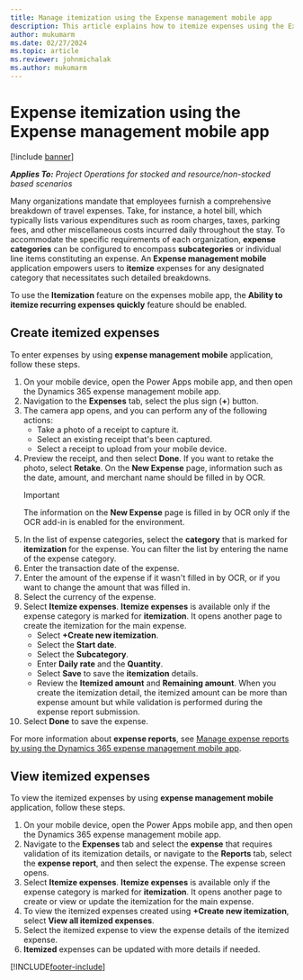 ```yaml
---
title: Manage itemization using the Expense management mobile app
description: This article explains how to itemize expenses using the Expense management mobile app.
author: mukumarm
ms.date: 02/27/2024
ms.topic: article
ms.reviewer: johnmichalak
ms.author: mukumarm
---
```

# Expense itemization using the Expense management mobile app

[!include [banner](../includes/banner.md)]

_**Applies To:** Project Operations for stocked and resource/non-stocked based scenarios_

Many organizations mandate that employees furnish a comprehensive breakdown of travel expenses. Take, for instance, a hotel bill, which typically lists various expenditures such as room charges, taxes, parking fees, and other miscellaneous costs incurred daily throughout the stay. To accommodate the specific requirements of each organization, **expense categories** can be configured to encompass **subcategories** or individual line items constituting an expense. An **Expense management mobile** application empowers users to **itemize** expenses for any designated category that necessitates such detailed breakdowns.   

To use the **Itemization** feature on the expenses mobile app, the **Ability to itemize recurring expenses quickly** feature should be enabled.

## Create itemized expenses

To enter expenses by using **expense management mobile** application, follow these steps.

1. On your mobile device, open the Power Apps mobile app, and then open the Dynamics 365 expense management mobile app.
2. Navigation to the **Expenses** tab, select the plus sign (**+**) button.
3. The camera app opens, and you can perform any of the following actions:
    * Take a photo of a receipt to capture it.
    * Select an existing receipt that's been captured.
    * Select a receipt to upload from your mobile device.
4. Preview the receipt, and then select **Done**. If you want to retake the photo, select **Retake**.
    On the **New Expense** page, information such as the date, amount, and merchant name should be filled in by OCR.
    > [!IMPORTANT]
    > The information on the **New Expense** page is filled in by OCR only if the OCR add-in is enabled for the environment.
5. In the list of expense categories, select the **category** that is marked for **itemization** for the expense. You can filter the list by entering the name of the expense category.
6. Enter the transaction date of the expense.
7. Enter the amount of the expense if it wasn't filled in by OCR, or if you want to change the amount that was filled in.
8. Select the currency of the expense.
9. Select **Itemize expenses**. **Itemize expenses** is available only if the expense category is marked for **itemization**. It opens another page to create the itemization for the main expense.
    * Select **+Create new itemization**.
    * Select the **Start date**.
    * Select the **Subcategory**.
    * Enter **Daily rate** and the **Quantity**.
    * Select **Save** to save the **itemization** details.
    * Review the **Itemized amount** and **Remaining amount**. When you create the itemization detail, the itemized amount can be more than expense amount but 
      while validation is performed during the expense report submission.
10. Select **Done** to save the expense.

For more information about **expense reports**, see [Manage expense reports by using the Dynamics 365 expense management mobile app](mobile-app-manage-expense-reports.md).

## View itemized expenses

To view the itemized expenses by using **expense management mobile** application, follow these steps.

1. On your mobile device, open the Power Apps mobile app, and then open the Dynamics 365 expense management mobile app.
2. Navigate to the **Expenses** tab and select the **expense** that requires validation of its itemization details, or navigate to the **Reports** tab, select the **expense report**, and then select the expense. The expense screen opens.
4. Select **Itemize expenses**. **Itemize expenses** is available only if the expense category is marked for **itemization**. It opens another page to create or view or update the itemization for the main expense.
5. To view the itemized expenses created using **+Create new itemization**, select **View all itemized expenses**.
6. Select the itemized expense to view the expense details of the itemized expense.
7. **Itemized** expenses can be updated with more details if needed. 

[!INCLUDE[footer-include](../includes/footer-banner.md)]
